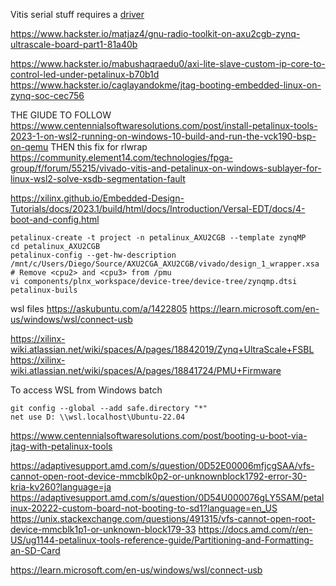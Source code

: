 Vitis serial stuff requires a [driver](https://www.silabs.com/documents/public/software/CP210x_Windows_Drivers.zip)

https://www.hackster.io/matjaz4/gnu-radio-toolkit-on-axu2cgb-zynq-ultrascale-board-part1-81a40b

https://www.hackster.io/mabushaqraedu0/axi-lite-slave-custom-ip-core-to-control-led-under-petalinux-b70b1d
https://www.hackster.io/caglayandokme/jtag-booting-embedded-linux-on-zynq-soc-cec756

THE GIUDE TO FOLLOW
https://www.centennialsoftwaresolutions.com/post/install-petalinux-tools-2023-1-on-wsl2-running-on-windows-10-build-and-run-the-vck190-bsp-on-qemu
THEN this fix for rlwrap
https://community.element14.com/technologies/fpga-group/f/forum/55215/vivado-vitis-and-petalinux-on-windows-sublayer-for-linux-wsl2-solve-xsdb-segmentation-fault


https://xilinx.github.io/Embedded-Design-Tutorials/docs/2023.1/build/html/docs/Introduction/Versal-EDT/docs/4-boot-and-config.html
```
petalinux-create -t project -n petalinux_AXU2CGB --template zynqMP
cd petalinux_AXU2CGB
petalinux-config --get-hw-description /mnt/c/Users/Diego/Source/AXU2CGA_AXU2CGB/vivado/design_1_wrapper.xsa
# Remove <cpu2> and <cpu3> from /pmu
vi components/plnx_workspace/device-tree/device-tree/zynqmp.dtsi
petalinux-buils
```

wsl files
https://askubuntu.com/a/1422805
https://learn.microsoft.com/en-us/windows/wsl/connect-usb


https://xilinx-wiki.atlassian.net/wiki/spaces/A/pages/18842019/Zynq+UltraScale+FSBL
https://xilinx-wiki.atlassian.net/wiki/spaces/A/pages/18841724/PMU+Firmware


To access WSL from Windows batch
```
git config --global --add safe.directory "*"
net use D: \\wsl.localhost\Ubuntu-22.04
```

https://www.centennialsoftwaresolutions.com/post/booting-u-boot-via-jtag-with-petalinux-tools

https://adaptivesupport.amd.com/s/question/0D52E00006mfjcgSAA/vfs-cannot-open-root-device-mmcblk0p2-or-unknownblock1792-error-30-kria-kv260?language=ja
https://adaptivesupport.amd.com/s/question/0D54U000076gLY5SAM/petalinux-20222-custom-board-not-booting-to-sd1?language=en_US
https://unix.stackexchange.com/questions/491315/vfs-cannot-open-root-device-mmcblk1p1-or-unknown-block179-33
https://docs.amd.com/r/en-US/ug1144-petalinux-tools-reference-guide/Partitioning-and-Formatting-an-SD-Card

https://learn.microsoft.com/en-us/windows/wsl/connect-usb
